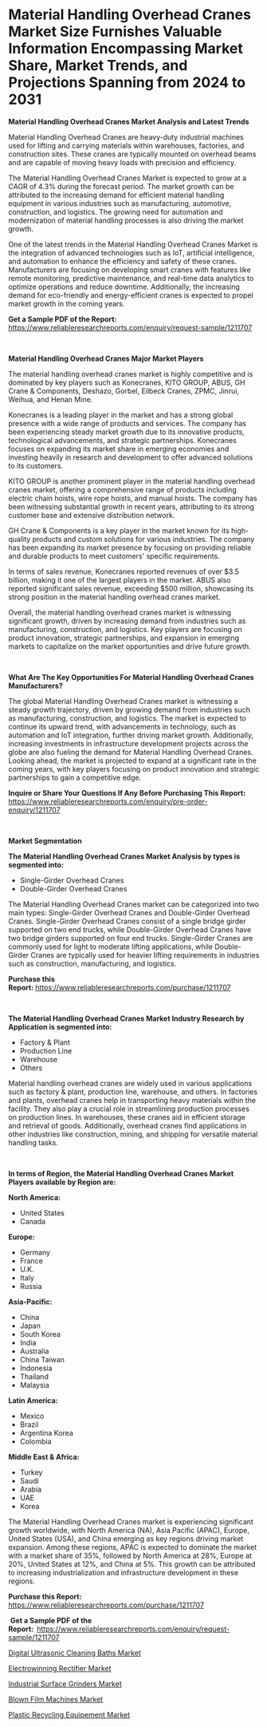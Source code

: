 <p><h1>Material Handling Overhead Cranes Market Size Furnishes Valuable Information Encompassing Market Share, Market Trends, and Projections Spanning from 2024 to 2031</h1></p><p><strong>Material Handling Overhead Cranes Market Analysis and Latest Trends</strong></p>
<p><p>Material Handling Overhead Cranes are heavy-duty industrial machines used for lifting and carrying materials within warehouses, factories, and construction sites. These cranes are typically mounted on overhead beams and are capable of moving heavy loads with precision and efficiency.</p><p>The Material Handling Overhead Cranes Market is expected to grow at a CAGR of 4.3% during the forecast period. The market growth can be attributed to the increasing demand for efficient material handling equipment in various industries such as manufacturing, automotive, construction, and logistics. The growing need for automation and modernization of material handling processes is also driving the market growth.</p><p>One of the latest trends in the Material Handling Overhead Cranes Market is the integration of advanced technologies such as IoT, artificial intelligence, and automation to enhance the efficiency and safety of these cranes. Manufacturers are focusing on developing smart cranes with features like remote monitoring, predictive maintenance, and real-time data analytics to optimize operations and reduce downtime. Additionally, the increasing demand for eco-friendly and energy-efficient cranes is expected to propel market growth in the coming years.</p></p>
<p><strong>Get a Sample PDF of the Report:&nbsp;</strong> <a href="https://www.reliableresearchreports.com/enquiry/request-sample/1211707">https://www.reliableresearchreports.com/enquiry/request-sample/1211707</a></p>
<p>&nbsp;</p>
<p><strong>Material Handling Overhead Cranes Major Market Players</strong></p>
<p><p>The material handling overhead cranes market is highly competitive and is dominated by key players such as Konecranes, KITO GROUP, ABUS, GH Crane & Components, Deshazo, Gorbel, Eilbeck Cranes, ZPMC, Jinrui, Weihua, and Henan Mine.</p><p>Konecranes is a leading player in the market and has a strong global presence with a wide range of products and services. The company has been experiencing steady market growth due to its innovative products, technological advancements, and strategic partnerships. Konecranes focuses on expanding its market share in emerging economies and investing heavily in research and development to offer advanced solutions to its customers.</p><p>KITO GROUP is another prominent player in the material handling overhead cranes market, offering a comprehensive range of products including electric chain hoists, wire rope hoists, and manual hoists. The company has been witnessing substantial growth in recent years, attributing to its strong customer base and extensive distribution network.</p><p>GH Crane & Components is a key player in the market known for its high-quality products and custom solutions for various industries. The company has been expanding its market presence by focusing on providing reliable and durable products to meet customers' specific requirements.</p><p>In terms of sales revenue, Konecranes reported revenues of over $3.5 billion, making it one of the largest players in the market. ABUS also reported significant sales revenue, exceeding $500 million, showcasing its strong position in the material handling overhead cranes market.</p><p>Overall, the material handling overhead cranes market is witnessing significant growth, driven by increasing demand from industries such as manufacturing, construction, and logistics. Key players are focusing on product innovation, strategic partnerships, and expansion in emerging markets to capitalize on the market opportunities and drive future growth.</p></p>
<p>&nbsp;</p>
<p><strong>What Are The Key Opportunities For Material Handling Overhead Cranes Manufacturers?</strong></p>
<p><p>The global Material Handling Overhead Cranes market is witnessing a steady growth trajectory, driven by growing demand from industries such as manufacturing, construction, and logistics. The market is expected to continue its upward trend, with advancements in technology, such as automation and IoT integration, further driving market growth. Additionally, increasing investments in infrastructure development projects across the globe are also fueling the demand for Material Handling Overhead Cranes. Looking ahead, the market is projected to expand at a significant rate in the coming years, with key players focusing on product innovation and strategic partnerships to gain a competitive edge.</p></p>
<p><strong>Inquire or Share Your Questions If Any Before Purchasing This Report:</strong> <a href="https://www.reliableresearchreports.com/enquiry/pre-order-enquiry/1211707">https://www.reliableresearchreports.com/enquiry/pre-order-enquiry/1211707</a></p>
<p>&nbsp;</p>
<p><strong>Market Segmentation</strong></p>
<p><strong>The Material Handling Overhead Cranes Market Analysis by types is segmented into:</strong></p>
<p><ul><li>Single-Girder Overhead Cranes</li><li>Double-Girder Overhead Cranes</li></ul></p>
<p><p>The Material Handling Overhead Cranes market can be categorized into two main types: Single-Girder Overhead Cranes and Double-Girder Overhead Cranes. Single-Girder Overhead Cranes consist of a single bridge girder supported on two end trucks, while Double-Girder Overhead Cranes have two bridge girders supported on four end trucks. Single-Girder Cranes are commonly used for light to moderate lifting applications, while Double-Girder Cranes are typically used for heavier lifting requirements in industries such as construction, manufacturing, and logistics.</p></p>
<p><strong>Purchase this Report:&nbsp;</strong><a href="https://www.reliableresearchreports.com/purchase/1211707">https://www.reliableresearchreports.com/purchase/1211707</a></p>
<p>&nbsp;</p>
<p><strong>The Material Handling Overhead Cranes Market Industry Research by Application is segmented into:</strong></p>
<p><ul><li>Factory & Plant</li><li>Production Line</li><li>Warehouse</li><li>Others</li></ul></p>
<p><p>Material handling overhead cranes are widely used in various applications such as factory & plant, production line, warehouse, and others. In factories and plants, overhead cranes help in transporting heavy materials within the facility. They also play a crucial role in streamlining production processes on production lines. In warehouses, these cranes aid in efficient storage and retrieval of goods. Additionally, overhead cranes find applications in other industries like construction, mining, and shipping for versatile material handling tasks.</p></p>
<p>&nbsp;</p>
<p><strong>In terms of Region, the Material Handling Overhead Cranes Market Players available by Region are:</strong></p>
<p>
    <p> <strong> North America: </strong>
        <ul>
            <li>United States</li>
            <li>Canada</li>
        </ul>
        </p> 
    <p> <strong> Europe: </strong>
        <ul>
            <li>Germany</li>
            <li>France</li>
            <li>U.K.</li>
            <li>Italy</li>
            <li>Russia</li>
        </ul>
        </p> 
    <p> <strong> Asia-Pacific: </strong>
        <ul>
            <li>China</li>
            <li>Japan</li>
            <li>South Korea</li>
            <li>India</li>
            <li>Australia</li>
            <li>China Taiwan</li>
            <li>Indonesia</li>
            <li>Thailand</li>
            <li>Malaysia</li>
        </ul>
        </p> 
    <p> <strong> Latin America: </strong>
        <ul>
            <li>Mexico</li>
            <li>Brazil</li>
            <li>Argentina Korea</li>
            <li>Colombia</li>
        </ul>
        </p> 
    <p> <strong> Middle East & Africa: </strong>
        <ul>
            <li>Turkey</li>
            <li>Saudi</li>
            <li>Arabia</li>
            <li>UAE</li>
            <li>Korea</li>
        </ul>
    </p>
    </p>
<p><p>The Material Handling Overhead Cranes market is experiencing significant growth worldwide, with North America (NA), Asia Pacific (APAC), Europe, United States (USA), and China emerging as key regions driving market expansion. Among these regions, APAC is expected to dominate the market with a market share of 35%, followed by North America at 28%, Europe at 20%, United States at 12%, and China at 5%. This growth can be attributed to increasing industrialization and infrastructure development in these regions.</p></p>
<p><strong>Purchase this Report: </strong><a href="https://www.reliableresearchreports.com/purchase/1211707">https://www.reliableresearchreports.com/purchase/1211707</a></p>
<p>&nbsp;<strong>Get a Sample PDF of the Report:&nbsp;&nbsp;</strong><a href="https://www.reliableresearchreports.com/enquiry/request-sample/1211707">https://www.reliableresearchreports.com/enquiry/request-sample/1211707</a></p>
<p><strong></strong></p>
<p><p><a href="https://issuu.com/reportprime-2/docs/digital-ultrasonic-cleaning-baths-market-size-2030">Digital Ultrasonic Cleaning Baths Market</a></p><p><a href="https://github.com/pgtimber/Market-Research-Report-List-1/blob/main/electrowinning-rectifier-market.md">Electrowinning Rectifier Market</a></p><p><a href="https://github.com/arionmp/Market-Research-Report-List-2/blob/main/industrial-surface-grinders-market.md">Industrial Surface Grinders Market</a></p><p><a href="https://github.com/luckyshygirl/Market-Research-Report-List-3/blob/main/blown-film-machines-market.md">Blown Film Machines Market</a></p><p><a href="https://github.com/markusgodoy/Market-Research-Report-List-2/blob/main/plastic-recycling-equipement-market.md">Plastic Recycling Equipement Market</a></p></p>